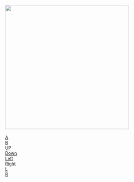 
<a href="http://game.s2art.tv/o.png?t=1"><img width="400" src="http://104.131.62.59/o.png" /></a>
--  
<a href="http://game.s2art.tv/play.php?key=a">A</a>   
<a href="http://game.s2art.tv/play.php?key=b">B</a>  
<a href="http://game.s2art.tv/play.php?key=up">UP</a>  
<a href="http://game.s2art.tv/play.php?key=down">Down</a>  
<a href="http://game.s2art.tv/play.php?key=left">Left</a>  
<a href="http://game.s2art.tv/play.php?key=right">Right</a>  
<a href="http://game.s2art.tv/play.php?key=l">L</a>  
<a href="http://game.s2art.tv/play.php?key=r">R</a>
